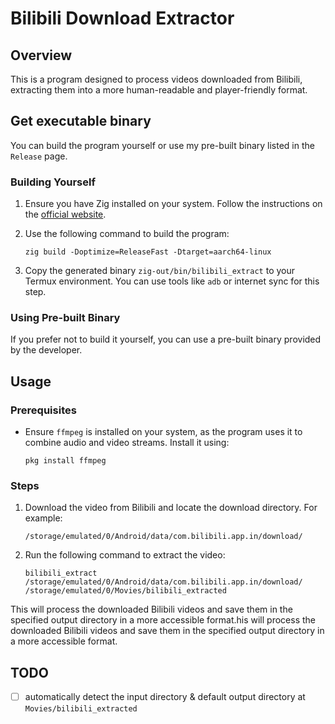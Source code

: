 # Bilibili Download Extractor

## Overview

This is a program designed to process videos downloaded from Bilibili, extracting them into a more human-readable and player-friendly format.

## Get executable binary

You can build the program yourself or use my pre-built binary listed in the `Release` page.

### Building Yourself

1. Ensure you have Zig installed on your system. Follow the instructions on the [official website](https://ziglang.org/download/).
2. Use the following command to build the program:

   ```shell
   zig build -Doptimize=ReleaseFast -Dtarget=aarch64-linux
   ```

3. Copy the generated binary `zig-out/bin/bilibili_extract` to your Termux environment. You can use tools like `adb` or internet sync for this step.

### Using Pre-built Binary

If you prefer not to build it yourself, you can use a pre-built binary provided by the developer.

## Usage

### Prerequisites

- Ensure `ffmpeg` is installed on your system, as the program uses it to combine audio and video streams. Install it using:

  ```shell
  pkg install ffmpeg
  ```

### Steps

1. Download the video from Bilibili and locate the download directory. For example:

   ```plaintext
   /storage/emulated/0/Android/data/com.bilibili.app.in/download/
   ```

2. Run the following command to extract the video:

   ```shell
   bilibili_extract /storage/emulated/0/Android/data/com.bilibili.app.in/download/ /storage/emulated/0/Movies/bilibili_extracted
   ```

This will process the downloaded Bilibili videos and save them in the specified output directory in a more accessible format.his will process the downloaded Bilibili videos and save them in the specified output directory in a more accessible format.

## TODO

- [ ] automatically detect the input directory & default output directory at `Movies/bilibili_extracted`
